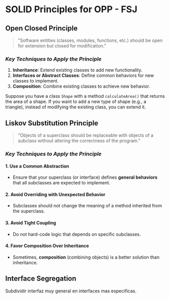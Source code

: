 # SOLID Principles for OPP - FSJ

## **Open Closed Principle**

> "Software entities (classes, modules, functions, etc.) should be open for extension but closed for modification."

### *Key Techniques to Apply the Principle*

1. **Inheritance**: Extend existing classes to add new functionality.
2. **Interfaces or Abstract Classes**: Define common behaviors for new classes to implement.
3. **Composition**: Combine existing classes to achieve new behavior.

Suppose you have a class `Shape` with a method `calculateArea()` that returns the area of a shape. If you want to add a new type of shape (e.g., a triangle), instead of modifying the existing class, you can extend it.
## **Liskov Substitution Principle**

> "Objects of a superclass should be replaceable with objects of a subclass without altering the correctness of the program."

### *Key Techniques to Apply the Principle*

#### 1. Use a Common Abstraction

- Ensure that your superclass (or interface) defines **general behaviors** that all subclasses are expected to implement.
#### 2. Avoid Overriding with Unexpected Behavior

- Subclasses should not change the meaning of a method inherited from the superclass.
#### 3. Avoid Tight Coupling

- Do not hard-code logic that depends on specific subclasses.
#### 4. Favor Composition Over Inheritance

- Sometimes, **composition** (combining objects) is a better solution than inheritance.
## Interface Segregation

Subdividir interfaz muy general en interfaces mas especificas.